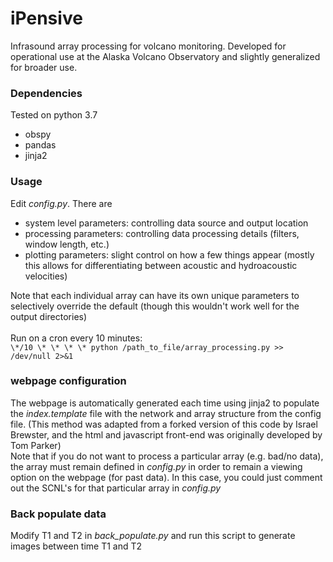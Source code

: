 # iPensive
Infrasound array processing for volcano monitoring. Developed for operational use at the Alaska Volcano Observatory and slightly generalized for broader use.

### Dependencies
Tested on python 3.7<br>

- obspy<br>
- pandas<br>
- jinja2<br>

### Usage
Edit <i>config.py</i>. There are<br>
- system level parameters: controlling data source and output location<br>
- processing parameters: controlling data processing details (filters, window length, etc.)<br>
- plotting parameters: slight control on how a few things appear (mostly this allows for differentiating between acoustic and hydroacoustic velocities)<br>

Note that each individual array can have its own unique parameters to selectively override the default (though this wouldn't work well for the output directories)<br>
<br>
Run on a cron every 10 minutes:<br>
`\*/10 \* \* \* \* python /path_to_file/array_processing.py >> /dev/null 2>&1` <br>


### webpage configuration
The webpage is automatically generated each time using jinja2 to populate the <i>index.template</i> file with the network and array structure from the config file.
(This method was adapted from a forked version of this code by Israel Brewster, and the html and javascript front-end was originally developed by Tom Parker)<br>
Note that if you do not want to process a particular array (e.g. bad/no data), the array must remain defined in <i>config.py</i> in order to remain a viewing option on the webpage (for past data). In this case, you could just comment out the SCNL's for that particular array in <i>config.py</i> 

### Back populate data
Modify T1 and T2 in <i>back_populate.py</i> and run this script to generate images between time T1 and T2